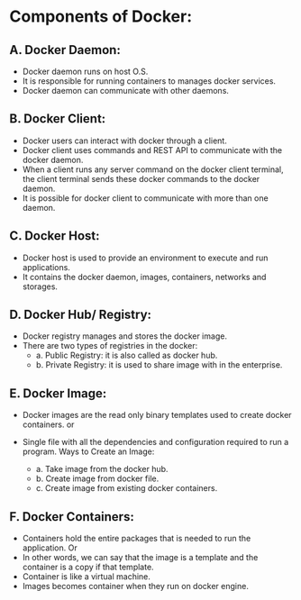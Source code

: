 # Components of Docker:

## A. Docker Daemon:
- Docker daemon runs on host O.S.
- It is responsible for running containers to manages docker services.
- Docker daemon can communicate with other daemons.

## B. Docker Client:
- Docker users can interact with docker through a client.
- Docker client uses commands and REST API to communicate with the docker
daemon.
- When a client runs any server command on the docker client terminal, the client
terminal sends these docker commands to the docker daemon.
- It is possible for docker client to communicate with more than one daemon.

## C. Docker Host:
- Docker host is used to provide an environment to execute and run applications.
- It contains the docker daemon, images, containers, networks and storages.

## D. Docker Hub/ Registry:
- Docker registry manages and stores the docker image.
- There are two types of registries in the docker:
  - a. Public Registry: it is also called as docker hub.
  - b. Private Registry: it is used to share image with in the enterprise.

## E. Docker Image:
- Docker images are the read only binary templates used to create docker containers.
or
- Single file with all the dependencies and configuration required to run a program.
Ways to Create an Image:

  -  a. Take image from the docker hub.
  -  b. Create image from docker file.
  -  c. Create image from existing docker containers.

## F. Docker Containers:
- Containers hold the entire packages that is needed to run the application.
  Or
- In other words, we can say that the image is a template and the container is a copy
  if that template.
- Container is like a virtual machine.
- Images becomes container when they run on docker engine.

